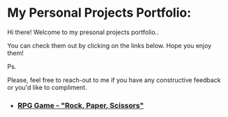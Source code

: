 <!-- # daler-bobojanov.github.io -->
# My Personal Projects Portfolio:

Hi there! Welcome to my presonal projects portfolio.. 

You can check them out by clicking on the links below. Hope you enjoy them! 

Ps.

Please, feel free to reach-out to me if you have any constructive feedback or you'd like to compliment.


* ### [RPG Game - "Rock, Paper, Scissors"](https://daler-bobojanov.github.io/RPGame-Rock,%20Paper,%20Scissors/)
